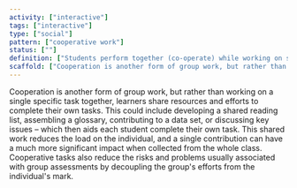 ```yaml
---
activity: ["interactive"]
tags: ["interactive"]
type: ["social"]
pattern: ["cooperative work"]
status: [""]
definition: ["Students perform together (co-operate) while working on selfish yet common goals e.g. shared notes, assembly of resources/examples, perform process but submit their own analysis."]
scaffold: ["Cooperation is another form of group work, but rather than working on a single specific task together, learners share resources and efforts to complete their own tasks. This could include developing a shared reading list, assembling a glossary, contributing to a data set, or discussing key issues – which then aids each student complete their own task. This shared work reduces the load on the individual, and a single contribution can have a much more significant impact when collected from the whole class. Cooperative tasks also reduce the risks and problems usually associated with group assessments by decoupling the group's efforts from the individual's mark."]
---
```


Cooperation is another form of group work, but rather than working on a single specific task together, learners share resources and efforts to complete their own tasks. This could include developing a shared reading list, assembling a glossary, contributing to a data set, or discussing key issues – which then aids each student complete their own task. This shared work reduces the load on the individual, and a single contribution can have a much more significant impact when collected from the whole class. Cooperative tasks also reduce the risks and problems usually associated with group assessments by decoupling the group's efforts from the individual's mark.
